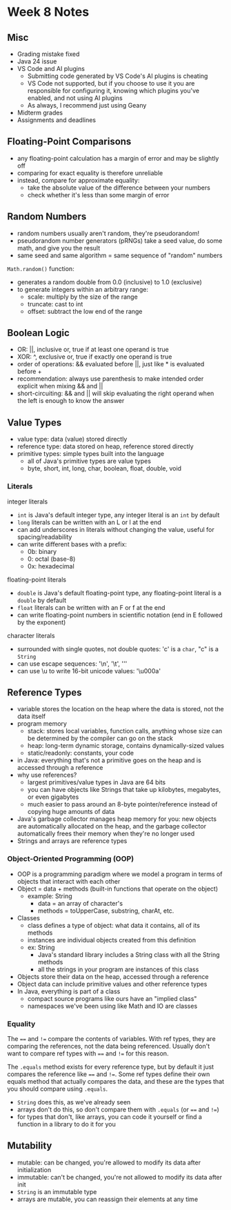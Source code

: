 # Week 8 Notes

## Misc

- Grading mistake fixed
- Java 24 issue
- VS Code and AI plugins
    - Submitting code generated by VS Code's AI plugins is cheating
    - VS Code not supported, but if you choose to use it you are responsible
      for configuring it, knowing which plugins you've enabled, and not using AI
      plugins
    - As always, I recommend just using Geany
- Midterm grades
- Assignments and deadlines

## Floating-Point Comparisons

- any floating-point calculation has a margin of error and may be slightly off
- comparing for exact equality is therefore unreliable
- instead, compare for approximate equality:
  - take the absolute value of the difference between your numbers
  - check whether it's less than some margin of error

## Random Numbers

- random numbers usually aren't random, they're pseudorandom!
- pseudorandom number generators (pRNGs) take a seed value, do some math, and give
  you the result
- same seed and same algorithm = same sequence of "random" numbers

`Math.random()` function:

- generates a random double from 0.0 (inclusive) to 1.0 (exclusive)
- to generate integers within an arbitrary range:
  - scale: multiply by the size of the range
  - truncate: cast to int
  - offset: subtract the low end of the range

## Boolean Logic

- OR: ||, inclusive or, true if at least one operand is true
- XOR: ^, exclusive or, true if exactly one operand is true
- order of operations: && evaluated before ||, just like * is evaluated before +
- recommendation: always use parenthesis to make intended order explicit when mixing && and ||
- short-circuiting: && and || will skip evaluating the right operand when the left is enough
  to know the answer


## Value Types

- value type: data (value) stored directly
- reference type: data stored on heap, reference stored directly
- primitive types: simple types built into the language
  - all of Java's primitive types are value types
  - byte, short, int, long, char, boolean, float, double, void

### Literals

integer literals

- `int` is Java's default integer type, any integer literal is an `int` by default
- `long` literals can be written with an L or l at the end
- can add underscores in literals without changing the value, useful for spacing/readability
- can write different bases with a prefix:
  - 0b: binary
  - 0: octal (base-8)
  - 0x: hexadecimal

floating-point literals

- `double` is Java's default floating-point type, any floating-point literal is a `double` by default
- `float` literals can be written with an F or f at the end
- can write floating-point numbers in scientific notation (end in E followed by the exponent)

character literals

- surrounded with single quotes, not double quotes: 'c' is a `char`, "c" is a `String`
- can use escape sequences: '\n', '\t', '\''
- can use \u to write 16-bit unicode values: '\u000a'

## Reference Types

- variable stores the location on the heap where the data is stored, not the data itself
- program memory
  - stack: stores local variables, function calls, anything whose size can be determined
    by the compiler can go on the stack
  - heap: long-term dynamic storage, contains dynamically-sized values
  - static/readonly: constants, your code
- in Java: everything that's not a primitive goes on the heap and is accessed through a reference
- why use references?
  - largest primitives/value types in Java are 64 bits
  - you can have objects like Strings that take up kilobytes, megabytes, or even gigabytes
  - much easier to pass around an 8-byte pointer/reference instead of copying huge amounts of
    data
- Java's garbage collector manages heap memory for you: new objects are automatically allocated on
  the heap, and the garbage collector automatically frees their memory when they're no longer used
- Strings and arrays are reference types

### Object-Oriented Programming (OOP)

- OOP is a programming paradigm where we model a program in terms of objects that interact with
  each other
- Object = data + methods (built-in functions that operate on the object)
  - example: String
    - data = an array of character's
    - methods = toUpperCase, substring, charAt, etc.
- Classes
  - class defines a type of object: what data it contains, all of its methods
  - instances are individual objects created from this definition
  - ex: String
    - Java's standard library includes a String class with all the String methods
    - all the strings in your program are instances of this class
- Objects store their data on the heap, accessed through a reference
- Object data can include primitive values and other reference types
- In Java, everything is part of a class
  - compact source programs like ours have an "implied class"
  - namespaces we've been using like Math and IO are classes

### Equality

The `==` and `!=` compare the contents of variables. With ref types, they are comparing the
references, not the data being referenced. Usually don't want to compare ref types with `==`
and `!=` for this reason.

The `.equals` method exists for every reference type, but by default it just compares the
reference like `==` and `!=`. Some ref types define their own equals method that actually
compares the data, and these are the types that you should compare using `.equals`.

- `String` does this, as we've already seen
- arrays don't do this, so don't compare them with `.equals` (or `==` and `!=`)
- for types that don't, like arrays, you can code it yourself or find a function in a
  library to do it for you

## Mutability

- mutable: can be changed, you're allowed to modify its data after initialization
- immutable: can't be changed, you're not allowed to modify its data after init
- `String` is an immutable type
- arrays are mutable, you can reassign their elements at any time
